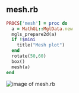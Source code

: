 
## mesh.rb

```ruby
PROCS['mesh'] = proc do
  a = MathGL::MglData.new
  mgls_prepare2d(a)
  if !$mini
    title("Mesh plot")
  end
  rotate(50,60)
  box()
  mesh(a)
end
```
![image of mesh.rb](https://raw.github.com/masa16/ruby-mathgl-sample/master/samples/mesh/mesh.png)
